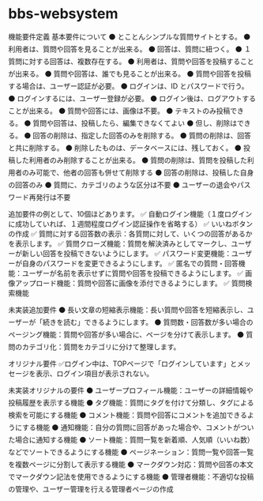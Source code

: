 # bbs-websystem
機能要件定義
基本要件について
⚫ とことんシンプルな質問サイトとする。
⚫ 利用者は、質問や回答を見ることが出来る。
⚫ 回答は、質問に紐つく。
⚫ １質問に対する回答は、複数存在する。
⚫ 利用者は、質問や回答を投稿することが出来る。
⚫ 質問や回答は、誰でも見ることが出来る。
⚫ 質問や回答を投稿する場合は、ユーザー認証が必要。
⚫ ログインは、ID とパスワードで行う。
⚫ ログインするには、ユーザー登録が必要。
⚫ ログイン後は、ログアウトすることが出来る。
⚫ 質問や回答には、画像は不要。
⚫ テキストのみ投稿できる。
⚫ 質問や回答は、投稿したら、編集できなくてよい
⚫ 但し、削除はできる。
⚫ 回答の削除は、指定した回答のみを削除する。
⚫ 質問の削除は、回答と共に削除する。
⚫ 削除したものは、データベースには、残しておく。
⚫ 投稿した利用者のみ削除することが出来る。
⚫ 質問の削除は、質問を投稿した利用者のみ可能で、他者の回答も併せて削除する
⚫ 回答の削除は、投稿した自身の回答のみ
⚫ 質問に、カテゴリのような区分は不要
⚫ ユーザーの退会やパスワード再発行は不要

追加要件の例として、10個ほどあります。
✅ 自動ログイン機能（１度ログインに成功していれば、１週間程度ログイン認証操作を省略する）
✅ いいねボタンの作成
✅ 質問に対する回答数の表示：各質問に対して、いくつの回答があるかを表示します。
✅ 質問クローズ機能：質問を解決済みとしてマークし、ユーザーが新しい回答を投稿できないようにします。
✅ パスワード変更機能：ユーザーが自身のパスワードを変更できるようにします。
✅ 匿名での質問・回答機能：ユーザーが名前を表示せずに質問や回答を投稿できるようにします。
✅ 画像アップロード機能：質問や回答に画像を添付できるようにします。
✅ 質問検索機能

未実装追加要件
⚫ 長い文章の短縮表示機能：長い質問や回答を短縮表示し、ユーザーが「続きを読む」できるようにします。
⚫ 質問数・回答数が多い場合のページング機能：質問や回答が多い場合に、ページを分けて表示します。
⚫ 質問のカテゴリ化：質問をカテゴリに分けて整理します。

オリジナル要件
✅ログイン中は、TOPページで「ログインしています」とメッセージを表示、ログイン項目が表示されない。

未実装オリジナルの要件
⚫ ユーザープロフィール機能：ユーザーの詳細情報や投稿履歴を表示する機能
⚫ タグ機能：質問にタグを付けて分類し、タグによる検索を可能にする機能
⚫ コメント機能：質問や回答にコメントを追加できるようにする機能
⚫ 通知機能：自分の質問に回答があった場合や、コメントがついた場合に通知する機能
⚫ ソート機能：質問一覧を新着順、人気順（いいね数）などでソートできるようにする機能
⚫ ページネーション：質問一覧や回答一覧を複数ページに分割して表示する機能
⚫ マークダウン対応：質問や回答の本文でマークダウン記法を使用できるようにする機能
⚫ 管理者機能：不適切な投稿の管理や、ユーザー管理を行える管理者ページの作成

